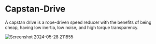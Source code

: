 # Capstan-Drive
A capstan drive is a rope-driven speed reducer with the benefits of being cheap, having low inertia, low noise, and high torque transparency. 

![Screenshot 2024-05-28 211855](https://github.com/aaedmusa/Capstan-Drive/assets/84678990/f85027ee-b9be-400f-a4e3-debea7f1829b)
